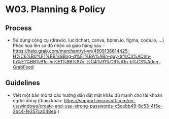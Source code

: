 
# W03. Planning & Policy

## Process
- Sử dụng công cụ (drawio, lucidchart, canva, bpmn.io, figma, coda.io, ...) Phác họa lên sơ đồ nhận và giao hàng sau - https://help.grab.com/merchant/vi-vn/4509136614425-H%C6%B0%E1%BB%9Bng-d%E1%BA%ABn-quy-tr%C3%ACnh-th%E1%BB%B1c-hi%E1%BB%87n-%C4%91%C6%A1n-h%C3%A0ng-GrabFood


## Guidelines
- Viết một bản mô tả các hướng dẫn đặt mật khẩu đủ mạnh cho tài khoản người dùng (tham khảo: https://support.microsoft.com/en-us/windows/create-and-use-strong-passwords-c5cebb49-8c53-4f5e-2bc4-fe357ca048eb )

